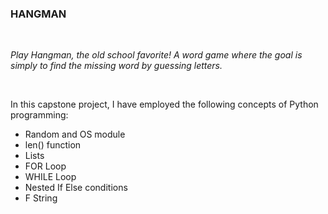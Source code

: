 ### HANGMAN
<br>
<p><i>Play Hangman, the old school favorite! A word game where the goal is simply to find the missing word by guessing letters.</i></p>
<br>
<p>In this capstone project, I have employed the following concepts of Python programming:</p>
<ul>
<li>Random and OS module</li>
<li>len() function</li>
<li>Lists</li>
<li>FOR Loop</li>
<li>WHILE Loop</li>
<li>Nested If Else conditions</li>
<li>F String</li>